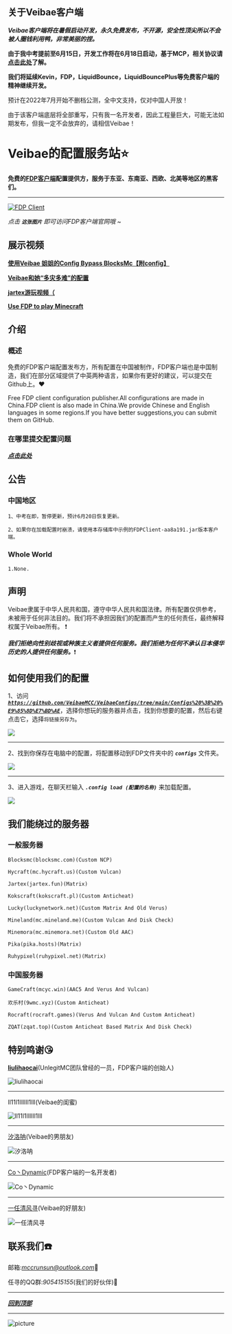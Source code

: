 ## 关于Veibae客户端
***Veibae客户端将在暑假启动开发，永久免费发布，不开源，安全性顶尖所以不会被人圈钱利用鸭，非常美丽的捏。***

**由于我中考提前至6月15日，开发工作将在6月18日启动，基于MCP，相关协议请[**点击此处**](https://github.com/VeibaeMCC/VeibaeClient)了解。**

**我们将延续Kevin，FDP，LiquidBounce，LiquidBouncePlus等免费客户端的精神继续开发。**

预计在2022年7月开始不删档公测，全中文支持，仅对中国人开放！

由于该客户端底层将全部重写，只有我一名开发者，因此工程量巨大，可能无法如期发布，但我一定不会放弃的，请相信Veibae！

# Veibae的配置服务站:star:
**免费的[FDP客户端](https://github.com/UnlegitMC/FDPClient)配置提供方，服务于东亚、东南亚、西欧、北美等地区的黑客们。**

---

[![FDP Client](https://github.com/VeibaeMCC/VeibaeConfigs/blob/main/%E5%9B%BE%E7%89%87/FDP%20Client.png "FDP客户端永远的神！")](http://fdpclient.club/)

*点击 ***`这张图片`*** 即可访问FDP客户端官网哦 ~*

## 展示视频
[**使用Veibae 姐姐的Config Bypass BlocksMc【附config】**](https://www.bilibili.com/video/BV1M94y1o76z/?spm_id_from=333.788.recommend_more_video.2)

[**Veibae和她“多灾多难”的配置**](https://www.bilibili.com/video/BV1nB4y1175S?spm_id_from=333.999.0.0)

[**jartex游玩视频（**](https://m.bilibili.com/video/BV1FF41177Kj)

[**Use FDP to play Minecraft**](https://m.bilibili.com/video/BV1fY4y1r7k1)

## 介绍
### 概述
免费的FDP客户端配置发布方，所有配置在中国被制作，FDP客户端也是中国制造，我们在部分区域提供了中英两种语言，如果你有更好的建议，可以提交在Github上。:heart:

Free FDP client configuration publisher.All configurations are made in China.FDP client is also made in China.We provide Chinese and English languages in some regions.If you have better suggestions,you can submit them on GitHub.

### 在哪里提交配置问题
[***点击此处***](https://github.com/VeibaeMCC/VeibaeConfigs/issues)

## 公告
### 中国地区
    1、中考在即，暂停更新，预计6月20日恢复更新。
    
    2、如果你在加载配置时崩溃，请使用本存储库中示例的FDPClient-aa8a191.jar版本客户端。
    
### Whole World
    1.None.

## 声明
Veibae隶属于中华人民共和国，遵守中华人民共和国法律。所有配置仅供参考，未被用于任何非法目的。我们将不承担因我们的配置而产生的任何责任，最终解释权属于Veibae所有。 :exclamation:

***我们拒绝向性别歧视或种族主义者提供任何服务。我们拒绝为任何不承认日本侵华历史的人提供任何服务。***:exclamation:

## 如何使用我们的配置
1、访问[***`https://github.com/VeibaeMCC/VeibaeConfigs/tree/main/Configs%20%3B%20%E9%85%8D%E7%BD%AE`***](https://github.com/VeibaeMCC/VeibaeConfigs/tree/main/Configs%20%3B%20%E9%85%8D%E7%BD%AE)，选择你想玩的服务器并点击，找到你想要的配置，然后右键点击它，选择`将链接另存为`。

![](https://github.com/VeibaeMCC/Pictures/blob/main/list.png)

---

2、找到你保存在电脑中的配置，将配置移动到FDP文件夹中的 ***`configs`*** 文件夹。

![](https://github.com/VeibaeMCC/Pictures/blob/main/folder.png)

---

3、进入游戏，在聊天栏输入 ***`.config load (配置的名称)`*** 来加载配置。

![](https://github.com/VeibaeMCC/Pictures/blob/main/input.png)

## 我们能绕过的服务器
### 一般服务器
    Blocksmc(blocksmc.com)(Custom NCP)
    
    Hycraft(mc.hycraft.us)(Custom Vulcan)

    Jartex(jartex.fun)(Matrix)
    
    Kokscraft(kokscraft.pl)(Custom Anticheat)
    
    Lucky(luckynetwork.net)(Custom Matrix And Old Verus)
    
    Mineland(mc.mineland.me)(Custom Vulcan And Disk Check)
    
    Minemora(mc.minemora.net)(Custom Old AAC)
    
    Pika(pika.hosts)(Matrix)
    
    Ruhypixel(ruhypixel.net)(Matrix)

### 中国服务器
    GameCraft(mcyc.win)(AAC5 And Verus And Vulcan)
    
    欢乐村(9wmc.xyz)(Custom Anticheat)
    
    Rocraft(rocraft.games)(Verus And Vulcan And Custom Anticheat)
    
    ZQAT(zqat.top)(Custom Anticheat Based Matrix And Disk Check)

## 特别鸣谢:kissing_heart:
[**liulihaocai**](https://github.com/liulihaocai)(UnlegitMC团队曾经的一员，FDP客户端的创始人)

![liulihaocai](https://avatars.githubusercontent.com/u/65506006?v=4 "liulihaocai")

---

ll11l1lIllIl1lll(Veibae的闺蜜)

![ll11l1lIllIl1lll](https://github.com/VeibaeMCC/Pictures/blob/main/guimi.png "ll11l1lIllIl1lll")

---

[汐洛呐](https://github.com/guimc233)(Veibae的男朋友)

![汐洛呐](https://github.com/VeibaeMCC/Pictures/blob/main/xiluo.jpg "汐洛呐")

---

[Co丶Dynamic](https://github.com/contionability)(FDP客户端的一名开发者)

![Co丶Dynamic](https://avatars.githubusercontent.com/u/78670017?v=4 "Co丶Dynamic")

---

[一任清风寻](https://space.bilibili.com/2084141313?spm_id_from=333.337.0.0)(Veibae的好朋友)

![一任清风寻](https://github.com/VeibaeMCC/Pictures/blob/main/renxun.png "一任清风寻")

## 联系我们:telephone:
邮箱:*mccrunsun@outlook.com*:e-mail:

任寻的QQ群:*905415155*(我们的好伙伴):speech_balloon:

---

[***回到顶部***](#readme)

---

![picture](https://github.com/VeibaeMCC/Pictures/blob/main/112022-04-27_21.12.46.png "珍贵的截屏")
